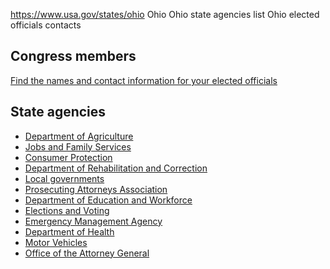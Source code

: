 

https://www.usa.gov/states/ohio
Ohio
Ohio state agencies list
Ohio elected officials contacts

Congress members
----------------

[Find the names and contact information for your elected officials](https://www.usa.gov/elected-officials)

State agencies
--------------

* [Department of Agriculture](https://agri.ohio.gov/)
* [Jobs and Family Services](https://jfs.ohio.gov/)
* [Consumer Protection](https://www.ohioattorneygeneral.gov/about-ag/service-divisions/consumer-protection)
* [Department of Rehabilitation and Correction](https://drc.ohio.gov/)
* [Local governments](https://ohio.gov/government/topic-hubs/local-government/)
* [Prosecuting Attorneys Association](https://www.ohiopa.org/yourprosecutor.html)
* [Department of Education and Workforce](https://education.ohio.gov/)
* [Elections and Voting](https://www.sos.state.oh.us/elections/voters/)
* [Emergency Management Agency](https://ema.ohio.gov/)
* [Department of Health](https://odh.ohio.gov/home)
* [Motor Vehicles](https://www.bmv.ohio.gov/)
* [Office of the Attorney General](https://www.ohioattorneygeneral.gov/)
